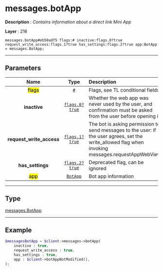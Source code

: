 # messages.botApp

**Description** : *Contains information about a direct link Mini App*

**Layer** : 216

```tl
messages.botApp#eb50adf5 flags:# inactive:flags.0?true request_write_access:flags.1?true has_settings:flags.2?true app:BotApp = messages.BotApp;
```

---

## Parameters

| Name | Type | Description |
| :---: | :---: | :--- |
| <mark>flags</mark> | [`#`](type/#) | Flags, see TL conditional fields |
| **inactive** | [`flags.0?true`](type/true) | Whether the web app was never used by the user, and confirmation must be asked from the user before opening it |
| **request_write_access** | [`flags.1?true`](type/true) | The bot is asking permission to send messages to the user: if the user agrees, set the write_allowed flag when invoking messages.requestAppWebView |
| **has_settings** | [`flags.2?true`](type/true) | Deprecated flag, can be ignored |
| <mark>app</mark> | [`BotApp`](type/BotApp) | Bot app information |

---

## Type

[messages.BotApp](type/messages.BotApp)

---

## Example

```php
$messagesBotApp = $client->messages->botApp(
	inactive : true,
	request_write_access : true,
	has_settings : true,
	app : $client->botAppNotModified(),
);
```